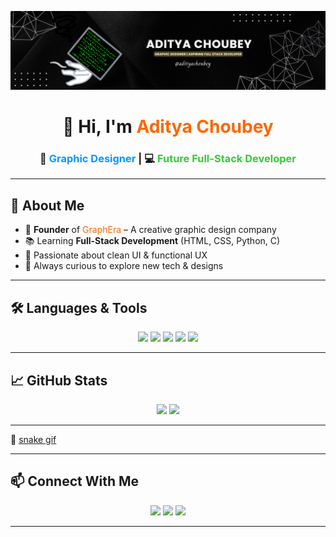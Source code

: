 <!-- Banner Section -->
<p align="center">
  <img src="https://github.com/Adityachoubey26/Adityachoubey26/blob/main/linkdin%20banner.png?raw=true" />
</p>

<!-- Intro -->
<h1 align="center">👋 Hi, I'm <span style="color:#ff6600">Aditya Choubey</span></h1>
<h3 align="center">🎨 <span style="color:#0099ff">Graphic Designer</span> | 💻 <span style="color:#33cc33">Future Full-Stack Developer</span></h3>

---

## 🧠 About Me
- 🚀 **Founder** of <span style="color:#ff6600">GraphEra</span> – A creative graphic design company  
- 📚 Learning **Full-Stack Development** (HTML, CSS, Python, C)  
- 🎯 Passionate about clean UI & functional UX  
- 🔗 Always curious to explore new tech & designs  

---

## 🛠️ Languages & Tools  
<p align="center">
  <img src="https://img.shields.io/badge/Python-3776AB?style=for-the-badge&logo=python&logoColor=white"/>
  <img src="https://img.shields.io/badge/C-00599C?style=for-the-badge&logo=c&logoColor=white"/>
  <img src="https://img.shields.io/badge/HTML5-e34c26?style=for-the-badge&logo=html5&logoColor=white"/>
  <img src="https://img.shields.io/badge/CSS3-1572B6?style=for-the-badge&logo=css3&logoColor=white"/>
  <img src="https://img.shields.io/badge/Canva-00C4CC?style=for-the-badge&logo=canva&logoColor=white"/>
</p>

---

## 📈 GitHub Stats
<p align="center">
  <img src="https://github-readme-stats.vercel.app/api?username=Adityachoubey26&show_icons=true&theme=radical" width="45%" />
  <img src="https://github-readme-stats.vercel.app/api/top-langs/?username=Adityachoubey26&layout=compact&theme=radical" width="45%" />
</p>

---
 🐍 [snake gif](https://github.com/Adityachoubey26/Adityachoubey26/blob/output/github-contribution-grid-snake.svg)

---

## 📫 Connect With Me  
<p align="center">
  <a href="https://www.linkedin.com/in/aditya-c-366b90305"><img src="https://img.shields.io/badge/LinkedIn-blue?style=for-the-badge&logo=linkedin&logoColor=white"/></a>
  <a href="https://www.instagram.com/aditya_choubey26/?hl=en"><img src="https://img.shields.io/badge/Instagram-purple?style=for-the-badge&logo=instagram&logoColor=white"/></a>
  <a href="mailto:yourmail@example.com"><img src="https://img.shields.io/badge/Gmail-red?style=for-the-badge&logo=gmail&logoColor=white"/></a>
</p>

---
